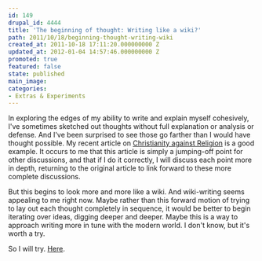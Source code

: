 ```yaml
---
id: 149
drupal_id: 4444
title: 'The beginning of thought: Writing like a wiki?'
path: 2011/10/18/beginning-thought-writing-wiki
created_at: 2011-10-18 17:11:20.000000000 Z
updated_at: 2012-01-04 14:57:46.000000000 Z
promoted: true
featured: false
state: published
main_image: 
categories:
- Extras & Experiments
---
```

In exploring the edges of my ability to write and explain myself cohesively, I've sometimes sketched out thoughts without full explanation or analysis or defense. And I've been surprised to see those go farther than I would have thought possible. My recent article on <a href="http://micahredding.com/blog/2011/10/02/christianity-against-religion">Christianity against Religion</a> is a good example. It occurs to me that this article is simply a jumping-off point for other discussions, and that if I do it correctly, I will discuss each point more in depth, returning to the original article to link forward to these more complete discussions.

But this begins to look more and more like a wiki. And wiki-writing seems appealing to me right now. Maybe rather than this forward motion of trying to lay out each thought completely in sequence, it would be better to begin iterating over ideas, digging deeper and deeper. Maybe this is a way to approach writing more in tune with the modern world. I don't know, but it's worth a try.

So I will try. <a href="http://micahredding.com/blog/2011/10/18/beginning-thought">Here</a>.

